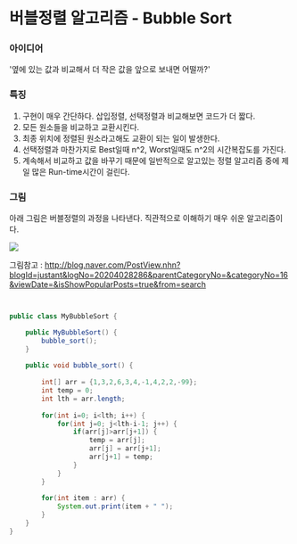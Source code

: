 # 버블정렬 알고리즘 - Bubble Sort


### 아이디어


'옆에 있는 값과 비교해서 더 작은 값을 앞으로 보내면 어떨까?'


### 특징


1) 구현이 매우 간단하다. 삽입정렬, 선택정렬과 비교해보면 코드가 더 짧다.
2) 모든 원소들을 비교하고 교환시킨다.
3) 최종 위치에 정렬된 원소라고해도 교환이 되는 일이 발생한다.
4) 선택정렬과 마찬가지로 Best일때 n^2, Worst일때도 n^2의 시간복잡도를 가진다.
5) 계속해서 비교하고 값을 바꾸기 때문에 일반적으로 알고있는 정렬 알고리즘 중에 제일 많은 Run-time시간이 걸린다. 


### 그림


아래 그림은 버블정렬의 과정을 나타낸다. 직관적으로 이해하기 매우 쉬운 알고리즘이다.

![](http://postfiles11.naver.net/20140128_282/justant_1390842794487v9kxH_PNG/%B9%F6%BA%ED%C1%A4%B7%C4.png?type=w2)

그림참고 : http://blog.naver.com/PostView.nhn?blogId=justant&logNo=20204028286&parentCategoryNo=&categoryNo=16&viewDate=&isShowPopularPosts=true&from=search


```java


public class MyBubbleSort {

    public MyBubbleSort() {
        bubble_sort();
    }
    
    public void bubble_sort() {
        
        int[] arr = {1,3,2,6,3,4,-1,4,2,2,-99};
        int temp = 0;
        int lth = arr.length;
        
        for(int i=0; i<lth; i++) {
            for(int j=0; j<lth-i-1; j++) {
                if(arr[j]>arr[j+1]) {
                    temp = arr[j];
                    arr[j] = arr[j+1];
                    arr[j+1] = temp;
                }
            }
        }
        
        for(int item : arr) {
            System.out.print(item + " ");
        }
    }
}


```

